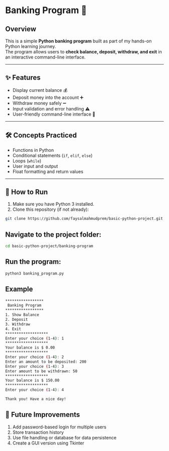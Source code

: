 # Banking Program 🏦

## Overview
This is a simple **Python banking program** built as part of my hands-on Python learning journey.  
The program allows users to **check balance, deposit, withdraw, and exit** in an interactive command-line interface.  

---

## ✨ Features
- Display current balance 💰  
- Deposit money into the account ➕  
- Withdraw money safely ➖  
- Input validation and error handling ⚠️  
- User-friendly command-line interface 🧾  

---

## 🛠️ Concepts Practiced
- Functions in Python  
- Conditional statements (`if`, `elif`, `else`)  
- Loops (`while`)  
- User input and output  
- Float formatting and return values  

---

## 🚀 How to Run
1. Make sure you have Python 3 installed.  
2. Clone this repository (if not already):
```bash
git clone https://github.com/faysalmahmudprem/basic-python-project.git
```

## Navigate to the project folder:
```bash
cd basic-python-project/banking-program
```
## Run the program:
```bash
python3 banking_program.py
```
## Example 
```bash
*****************
 Banking Program
*****************
1. Show Balance
2. Deposit
3. Withdraw
4. Exit
*******************
Enter your choice (1-4): 1
*******************
Your balance is $ 0.00
*******************
Enter your choice (1-4): 2
Enter an amount to be deposited: 200
Enter your choice (1-4): 3
Enter amount to be withdrawn: 50
*******************
Your balance is $ 150.00
*******************
Enter your choice (1-4): 4

Thank you! Have a nice day!

```


## 🔮 Future Improvements
1. Add password-based login for multiple users
2. Store transaction history
3. Use file handling or database for data persistence
4. Create a GUI version using Tkinter
